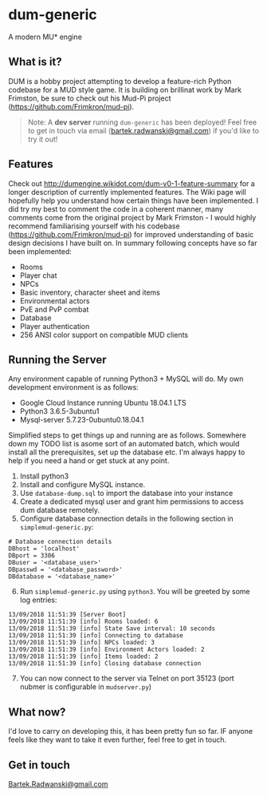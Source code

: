 # dum-generic
A modern MU* engine

## What is it?
DUM is a hobby project attempting to develop a feature-rich Python codebase for a MUD style game. It is building on brillinat work by Mark Frimston, be sure to check out his Mud-Pi project (https://github.com/Frimkron/mud-pi).

> Note: A **dev server** running `dum-generic` has been deployed! Feel free to get in touch via email (bartek.radwanski@gmail.com) if you'd like to try it out!

## Features
Check out http://dumengine.wikidot.com/dum-v0-1-feature-summary for a longer description of currently implemented features. The Wiki page will hopefully help you understand how certain things have been implemented. I did try my best to comment the code in a coherent manner, many comments come from the original project by Mark Frimston - I would highly recommend familiarising yourself with his codebase (https://github.com/Frimkron/mud-pi) for improved understanding of basic design decisions I have built on. In summary following concepts have so far been implemented:
* Rooms
* Player chat
* NPCs
* Basic inventory, character sheet and items
* Environmental actors
* PvE and PvP combat
* Database
* Player authentication
* 256 ANSI color support on compatible MUD clients

## Running the Server
Any environment capable of running Python3 + MySQL will do. My own development environment is as follows:
- Google Cloud Instance running Ubuntu 18.04.1 LTS
- Python3 3.6.5-3ubuntu1
- Mysql-server 5.7.23-0ubuntu0.18.04.1

Simplified steps to get things up and running are as follows. Somewhere down my TODO list is asome sort of an automated batch, which would install all the prerequisites, set up the database etc. I'm always happy to help if you need a hand or get stuck at any point.

1. Install python3
2. Install and configure MySQL instance. 
3. Use `database-dump.sql` to import the database into your instance
4. Create a dedicated mysql user and grant him permissions to access dum database remotely.
5. Configure database connection details in the following section in `simplemud-generic.py`:
```
# Database connection details
DBhost = 'localhost'
DBport = 3306
DBuser = '<database_user>'
DBpasswd = '<database_password>'
DBdatabase = '<database_name>'
```
6. Run `simplemud-generic.py` using `python3`. You will be greeted by some log entries:
```
13/09/2018 11:51:39 [Server Boot] 
13/09/2018 11:51:39 [info] Rooms loaded: 6
13/09/2018 11:51:39 [info] State Save interval: 10 seconds
13/09/2018 11:51:39 [info] Connecting to database
13/09/2018 11:51:39 [info] NPCs loaded: 3
13/09/2018 11:51:39 [info] Environment Actors loaded: 2
13/09/2018 11:51:39 [info] Items loaded: 2
13/09/2018 11:51:39 [info] Closing database connection
```
7. You can now connect to the server via Telnet on port 35123 (port nubmer is configurable in `mudserver.py`)

## What now?
I'd love to carry on developing this, it has been pretty fun so far. IF anyone feels like they want to take it even further, feel free to get in touch.

## Get in touch
Bartek.Radwanski@gmail.com
